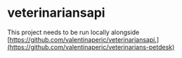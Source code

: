# veterinariansapi

This project needs to be run locally alongside [https://github.com/valentinaperic/veterinariansapi.](https://github.com/valentinaperic/veterinarians-petdesk)
